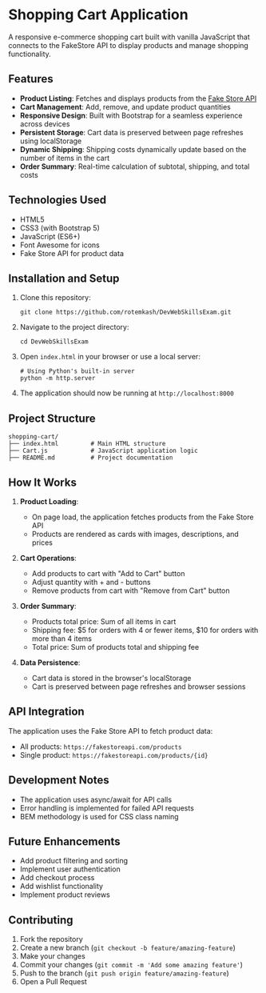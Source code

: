 # Shopping Cart Application

A responsive e-commerce shopping cart built with vanilla JavaScript that connects to the FakeStore API to display products and manage shopping functionality.

## Features

- **Product Listing**: Fetches and displays products from the [Fake Store API](https://fakestoreapi.com/)
- **Cart Management**: Add, remove, and update product quantities
- **Responsive Design**: Built with Bootstrap for a seamless experience across devices
- **Persistent Storage**: Cart data is preserved between page refreshes using localStorage
- **Dynamic Shipping**: Shipping costs dynamically update based on the number of items in the cart
- **Order Summary**: Real-time calculation of subtotal, shipping, and total costs

## Technologies Used

- HTML5
- CSS3 (with Bootstrap 5)
- JavaScript (ES6+)
- Font Awesome for icons
- Fake Store API for product data

## Installation and Setup

1. Clone this repository:
   ```
   git clone https://github.com/rotemkash/DevWebSkillsExam.git
   ```

2. Navigate to the project directory:
   ```
   cd DevWebSkillsExam
   ```

3. Open `index.html` in your browser or use a local server:
   ```
   # Using Python's built-in server
   python -m http.server
   ```

4. The application should now be running at `http://localhost:8000`

## Project Structure

```
shopping-cart/
├── index.html         # Main HTML structure
├── Cart.js            # JavaScript application logic
├── README.md          # Project documentation
```

## How It Works

1. **Product Loading**:
    - On page load, the application fetches products from the Fake Store API
    - Products are rendered as cards with images, descriptions, and prices

2. **Cart Operations**:
    - Add products to cart with "Add to Cart" button
    - Adjust quantity with + and - buttons
    - Remove products from cart with "Remove from Cart" button

3. **Order Summary**:
    - Products total price: Sum of all items in cart
    - Shipping fee: $5 for orders with 4 or fewer items, $10 for orders with more than 4 items
    - Total price: Sum of products total and shipping fee

4. **Data Persistence**:
    - Cart data is stored in the browser's localStorage
    - Cart is preserved between page refreshes and browser sessions

## API Integration

The application uses the Fake Store API to fetch product data:
- All products: `https://fakestoreapi.com/products`
- Single product: `https://fakestoreapi.com/products/{id}`

## Development Notes

- The application uses async/await for API calls
- Error handling is implemented for failed API requests
- BEM methodology is used for CSS class naming

## Future Enhancements

- Add product filtering and sorting
- Implement user authentication
- Add checkout process
- Add wishlist functionality
- Implement product reviews

## Contributing

1. Fork the repository
2. Create a new branch (`git checkout -b feature/amazing-feature`)
3. Make your changes
4. Commit your changes (`git commit -m 'Add some amazing feature'`)
5. Push to the branch (`git push origin feature/amazing-feature`)
6. Open a Pull Request

